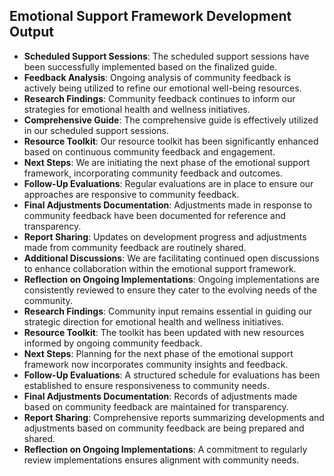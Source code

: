 

## Emotional Support Framework Development Output

- **Scheduled Support Sessions**: The scheduled support sessions have been successfully implemented based on the finalized guide.
- **Feedback Analysis**: Ongoing analysis of community feedback is actively being utilized to refine our emotional well-being resources.
- **Research Findings**: Community feedback continues to inform our strategies for emotional health and wellness initiatives.
- **Comprehensive Guide**: The comprehensive guide is effectively utilized in our scheduled support sessions.
- **Resource Toolkit**: Our resource toolkit has been significantly enhanced based on continuous community feedback and engagement.
- **Next Steps**: We are initiating the next phase of the emotional support framework, incorporating community feedback and outcomes.
- **Follow-Up Evaluations**: Regular evaluations are in place to ensure our approaches are responsive to community feedback.
- **Final Adjustments Documentation**: Adjustments made in response to community feedback have been documented for reference and transparency.
- **Report Sharing**: Updates on development progress and adjustments made from community feedback are routinely shared.
- **Additional Discussions**: We are facilitating continued open discussions to enhance collaboration within the emotional support framework.
- **Reflection on Ongoing Implementations**: Ongoing implementations are consistently reviewed to ensure they cater to the evolving needs of the community.
- **Research Findings**: Community input remains essential in guiding our strategic direction for emotional health and wellness initiatives.
- **Resource Toolkit**: The toolkit has been updated with new resources informed by ongoing community feedback.
- **Next Steps**: Planning for the next phase of the emotional support framework now incorporates community insights and feedback.
- **Follow-Up Evaluations**: A structured schedule for evaluations has been established to ensure responsiveness to community needs.
- **Final Adjustments Documentation**: Records of adjustments made based on community feedback are maintained for transparency.
- **Report Sharing**: Comprehensive reports summarizing developments and adjustments based on community feedback are being prepared and shared.
- **Reflection on Ongoing Implementations**: A commitment to regularly review implementations ensures alignment with community needs.